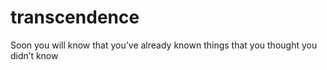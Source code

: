 # transcendence
Soon you will know that you’ve already known things that you thought you didn’t know
